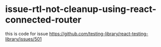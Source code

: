 # issue-rtl-not-cleanup-using-react-connected-router

this is code for issue https://github.com/testing-library/react-testing-library/issues/501
